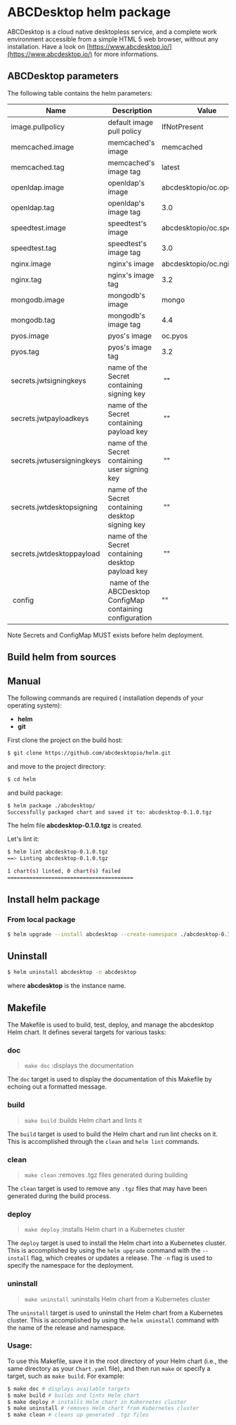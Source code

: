 # ABCDesktop helm package

ABCDesktop is a cloud native desktopless service, and a complete work environment accessible from a simple HTML 5 web browser, without any installation. Have a look on [https://www.abcdesktop.io/](https://www.abcdesktop.io/) for more informations.
## ABCDesktop parameters

The following table contains the helm parameters:

|Name| Description|Value|
|---|---|---|
| image.pullpolicy | default image pull policy | IfNotPresent |
| memcached.image |memcached's image | memcached |
| memcached.tag |memcached's image tag |latest |
| openldap.image |openldap's image | abcdesktopio/oc.openldap |
| openldap.tag |openldap's image tag | 3.0 |
| speedtest.image |speedtest's image | abcdesktopio/oc.speedtest |
| speedtest.tag |speedtest's image tag | 3.0 |
| nginx.image |nginx's image | abcdesktopio/oc.nginx |
| nginx.tag |nginx's image tag | 3.2 |
| mongodb.image |mongodb's image | mongo |
| mongodb.tag |mongodb's image tag | 4.4 |
| pyos.image |pyos's image | oc.pyos |
| pyos.tag |pyos's image tag | 3.2 |
| secrets.jwtsigningkeys| name of the Secret containing signing key | "" |
| secrets.jwtpayloadkeys| name of the Secret containing payload key | "" |
| secrets.jwtusersigningkeys| name of the Secret containing user signing key | "" |
| secrets.jwtdesktopsigning| name of the Secret containing desktop signing key | "" |
| secrets.jwtdesktoppayload| name of the Secret containing desktop payload key | "" |
| config| name of the ABCDesktop ConfigMap containing configuration|""|

Note Secrets and ConfigMap MUST exists before helm deployment.

## Build helm from sources 

## Manual

The following commands are required ( installation depends of your operating system):
- **helm** 
- **git**

First clone the project on the build host:

~~~ bash
$ git clone https://github.com/abcdesktopio/helm.git
~~~

and move to the project directory:

~~~ bash
$ cd helm
~~~

and build package:

~~~ bash
$ helm package ./abcdesktop/
Successfully packaged chart and saved it to: abcdesktop-0.1.0.tgz
~~~

The helm file **abcdesktop-0.1.0.tgz** is created.

Let's lint it:

~~~ bash
$ helm lint abcdesktop-0.1.0.tgz
==> Linting abcdesktop-0.1.0.tgz

1 chart(s) linted, 0 chart(s) failed
========================================
~~~

##  Install helm package

### From local package

~~~ bash
$ helm upgrade --install abcdesktop --create-namespace ./abcdesktop-0.1.0.tgz  -n abcdesktop
~~~

## Uninstall

~~~ bash
$ helm uninstall abcdesktop -n abcdesktop
~~~

where **abcdesktop** is the instance name.





## Makefile

The Makefile is used to build, test, deploy, and manage the abcdesktop Helm chart. It defines several targets for various tasks:

### doc
> `make doc`
> :displays the documentation

The `doc` target is used to display the documentation of this Makefile by 
echoing out a formatted message.

### build
> `make build`
> :builds Helm chart and lints it

The `build` target is used to build the Helm chart and run lint checks on it. This is accomplished through the `clean` and `helm lint` commands.

### clean
> `make clean`
> :removes .tgz files generated during building

The `clean` target is used to remove any `.tgz` files that may have been generated during the build process.

### deploy
> `make deploy`
> :installs Helm chart in a Kubernetes cluster

The `deploy` target is used to install the Helm chart into a Kubernetes cluster. This is accomplished by using the `helm upgrade` command with the `--install` flag, which creates or updates a release. The `-n` flag is used to specify the namespace 
for the deployment.

### uninstall
> `make uninstall`
> :uninstalls Helm chart from a Kubernetes cluster

The `uninstall` target is used to uninstall the Helm chart from a Kubernetes cluster. This is accomplished by using the `helm uninstall` command with the name of the release and namespace.

### Usage:

To use this Makefile, save it in the root directory of your Helm chart (i.e., the same directory as your `Chart.yaml` file), and then run `make` or specify a target, such as `make build`. For example:

```sh
$ make doc # displays available targets
$ make build # builds and lints Helm chart
$ make deploy # installs Helm chart in Kubernetes cluster
$ make uninstall # removes Helm chart from Kubernetes cluster
$ make clean # cleans up generated .tgz files
```
